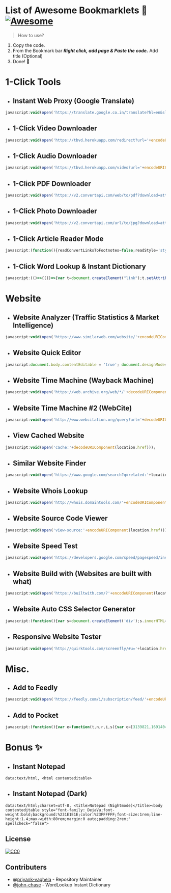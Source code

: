 # List of Awesome Bookmarklets :rocket: [![Awesome](https://cdn.rawgit.com/sindresorhus/awesome/d7305f38d29fed78fa85652e3a63e154dd8e8829/media/badge.svg)](https://github.com/Priyank-Vaghela/Awesome-Bookmarklets)

> How to use? 
1. Copy the code.
2. From the Bookmark bar _**Right click, add page & Paste the code.**_ Add title (Optional)
3. Done! :tada:  

# 1-Click Tools

- ## Instant Web Proxy (Google Translate)
```javascript
javascript:void(open('https://translate.google.co.in/translate?hl=en&sl=sq&tl=en&u='+location.href));
```

- ## 1-Click Video Downloader
```javascript
javascript:void(open('https://tbvd.herokuapp.com/redirect?url='+encodeURIComponent(location.href)));
```

- ## 1-Click Audio Downloader
```javascript
javascript:void(open('https://tbvd.herokuapp.com/video?url='+encodeURIComponent(location.href)+'&audio=on'));
```

- ## 1-Click PDF Downloader
```javascript
javascript:void(open('https://v2.convertapi.com/web/to/pdf?download=attachment&secret=5LIWRmsz4uKJCITZ&url='+encodeURIComponent(location.href)));
```

- ## 1-Click Photo Downloader
```javascript
javascript:void(open('https://v2.convertapi.com/url/to/jpg?download=attachment&secret=5LIWRmsz4uKJCITZ&url='+encodeURIComponent(location.href)));
```
- ## 1-Click Article Reader Mode
```javascript
javascript:(function(){readConvertLinksToFootnotes=false;readStyle='style-apertura';readSize='size-large';readMargin='margin-wide';_readability_script=document.createElement('script');_readability_script.type='text/javascript';_readability_script.src='https://ejucovy.github.io/readability/js/readability.js?x='+(Math.random());document.documentElement.appendChild(_readability_script);_readability_css=document.createElement('link');_readability_css.rel='stylesheet';_readability_css.href='https://ejucovy.github.io/readability/css/readability.css?1';_readability_css.type='text/css';_readability_css.media='all';document.documentElement.appendChild(_readability_css);_readability_print_css=document.createElement('link');_readability_print_css.rel='stylesheet';_readability_print_css.href='https://ejucovy.github.io/readability/css/readability-print.css';_readability_print_css.media='print';_readability_print_css.type='text/css';document.getElementsByTagName('head')[0].appendChild(_readability_print_css);})();
```
- ## 1-Click Word Lookup & Instant Dictionary
```javascript
javascript:(()=>{(()=>{var t=document.createElement("link");t.setAttribute("rel","stylesheet"),t.setAttribute("href","https://projects.theartoftechllc.com/mashups/bookmarklet/css/bookmarklet.css"),document.getElementsByTagName("head")[0].appendChild(t);var n=document.getElementsByTagName("body")[0],i=document.createElement("div");i.classList.add("def-div"),n.insertBefore(i,n.firstChild);var a=document.createElement("label");a.classList.add("def-label"),i.appendChild(a);var s=document.createElement("span");s.classList.add("def-span"),s.innerText="Definitions",a.appendChild(s);var o=document.createElement("input");o.setAttribute("type","checkbox"),o.classList.add("def-input"),a.appendChild(o);var l,r=document.createElement("span");r.setAttribute("id","def-help"),r.classList.add("hidden","def-help"),r.innerText="Hover over a word to highlight, then click/tap to show definition tooltip.",a.appendChild(r);var d=document.getElementsByTagName("p"),c=[];function p(){this.style.backgroundColor="yellow"}function h(){this.style.backgroundColor="transparent",this.classList.remove("def-tooltip")}function f(t){t.target,e(t.target.innerText)}var u=function(e){var t=e.split(" "),n="";return t.forEach((function(e){e.includes(",")?(n+=`<span>${e.split(",")[0]}</span>,`,n+=`<span>${e.split(",")[1]}</span> `):-1!==e.indexOf(/\xC2\xA0\s/)?(n+=`<span>${e.split(" ")[0]}</span>,`,n+=`<span>${e.split(" ")[1]}</span> `):n+=`<span>${e}</span> `})),console.log("AddSpans ",n),n};o.onchange=function(){if(o.checked){r.classList.remove("hidden");for(var e=0;e<d.length;e++)if(null!=d[e]&&""!==d[e].innerText){d[e].classList.add("p"),c.push(d[e].innerHTML),d[e].innerHTML=u(d[e].innerText),l=d[e].getElementsByTagName("span");for(var t=0;t<l.length;t++)l[t].onmouseover=p,l[t].onmouseout=h,l[t].onclick=f}}else for(r.classList.add("hidden"),r.innerText="Hover over a word to highlight, then click/tap to show definition tooltip.",e=0;e<d.length;e++)null!=d[e]&&""!==d[e].innerText&&(d[e].classList.remove("p"),d[e].innerHTML=c[e])}})();var e=function(e){e=e.replace(/[^\w\s]|_/g,"").replace(/\s+/g," "),console.log("String to lookup: ",e);var t=document.getElementsByClassName("def-div")[0],n=`Sorry, we could not find ${e} in the dictionary, or the service is down. You can try the search again at later time or head to the <a href="https://www.dictionary.com/" target="_blank">web</a> instead.`,i=document.getElementById("def-help");i.innerHTML="",fetch(`https://api.dictionaryapi.dev/api/v2/entries/en/${e}`).then((e=>{if(e.status>=200&&e.status<=299)return e.json();throw new Error(n)})).then((e=>{var a="";if(e[0]){var s=e[0].word,o=e[0].meanings[0].partOfSpeech?e[0].meanings[0].partOfSpeech:"",l=e[0].phonetics.length&&e[0].phonetics[0].text?e[0].phonetics[0].text:"",r="";l.length&&(a=` (${l})`),e[0].phonetics.length&&e[0].phonetics.forEach((e=>{if(void 0!==e.audio&&e.audio.length)return r=`<a href="${e.audio}" target="_blank"><svg class="def-svg" width="25px" height="20px" viewBox="-1 -14 40 40" xmlns="http://www.w3.org/2000/svg"><title>file_type_audio</title><path d="M17.229,4a.9.9,0,0,0-.569.232l-7.6,6.32a1.158,1.158,0,0,1-.955.328H3.208A1.2,1.2,0,0,0,2,12.088v7.826A1.2,1.2,0,0,0,3.208,21.12H8.1a1.158,1.158,0,0,1,.955.328l7.6,6.32c.521.433,1.081.224,1.081-.289V4.522A.494.494,0,0,0,17.229,4ZM27,6.3,25.209,8.093a14.708,14.708,0,0,1,0,15.844l1.785,1.776A17.19,17.19,0,0,0,27,6.3Zm-4.333,4.323L20.905,12.4a6.035,6.035,0,0,1,0,7.237l1.756,1.756a8.554,8.554,0,0,0,.01-10.769Z" style="fill:#00007f"/></svg></a>`}));var d=e[0].meanings[0].definitions[0].definition?e[0].meanings[0].definitions[0].definition:"";console.log(`${s.toUpperCase()}${r} - ${o}${a}: ${d}`),t.classList.remove("def-tooltip-not-found"),i.innerHTML=`${s.toUpperCase()}${r} - ${o}${a}: ${d}`}else t.classList.add("def-tooltip-not-found"),i.innerHTML=n})).catch((e=>{t.classList.add("def-tooltip-not-found"),i.innerHTML=n,console.log(e)}))}})();
```

# **Website**
- ## Website Analyzer (Traffic Statistics & Market Intelligence)
```javascript
javascript:void(open('https://www.similarweb.com/website/'+encodeURIComponent(location.href)));
```

- ## Website Quick Editor
```javascript
javascript:document.body.contentEditable = 'true'; document.designMode='on'; void 0
```

- ## Website Time Machine (Wayback Machine)
```javascript
javascript:void(open('https://web.archive.org/web/*/'+decodeURIComponent(location.href)));
```

- ## Website Time Machine #2 (WebCite)
```javascript
javascript:void(open('http://www.webcitation.org/query?url='+decodeURIComponent(location.href)));
```

- ## View Cached Website
```javascript
javascript:void(open('cache:'+decodeURIComponent(location.href)));
```

- ## Similar Website Finder
```javascript
javascript:void(open('https://www.google.com/search?q=related:'+location.href));
```

- ## Website Whois Lookup
```javascript
javascript:void(open('http://whois.domaintools.com/'+encodeURIComponent(location.href)));
```

- ## Website Source Code Viewer
```javascript
javascript:void(open('view-source:'+encodeURIComponent(location.href)));
```

- ## Website Speed Test
```javascript
javascript:void(open('https://developers.google.com/speed/pagespeed/insights/?url='+encodeURIComponent(location.href)));
```

- ## Website Build with (Websites are built with what)
```javascript
javascript:void(open('https://builtwith.com/?'+encodeURIComponent(location.href)));
```

- ## Website Auto CSS Selector Generator
```javascript
javascript:(function(){var s=document.createElement('div');s.innerHTML='Loading...';s.style.color='black';s.style.padding='20px';s.style.position='fixed';s.style.zIndex='9999';s.style.fontSize='3.0em';s.style.border='2px solid black';s.style.right='40px';s.style.top='40px';s.setAttribute('class','selector_gadget_loading');s.style.background='white';document.body.appendChild(s);s=document.createElement('script');s.setAttribute('type','text/javascript');s.setAttribute('src','https://dv0akt2986vzh.cloudfront.net/unstable/lib/selectorgadget.js');document.body.appendChild(s);})();
```

- ## Responsive Website Tester
```javascript
javascript:void(open('http://quirktools.com/screenfly/#u='+location.href+'&w=640&h=480&a=4&s=1'));
```

# **Misc.**
- ## Add to Feedly
```javascript
javascript:void(open('https://feedly.com/i/subscription/feed/'+encodeURIComponent(location.href)));
```

- ## Add to Pocket
```javascript
javascript:(function(){var e=function(t,n,r,i,s){var o=[3139821,1691404,3942330,4280155,4867141,1525736,3824752,3937958,1747379,3644113];var i=i||0,u=0,n=n||[],r=r||0,s=s||0;var a={'a':97,'b':98,'c':99,'d':100,'e':101,'f':102,'g':103,'h':104,'i':105,'j':106,'k':107,'l':108,'m':109,'n':110,'o':111,'p':112,'q':113,'r':114,'s':115,'t':116,'u':117,'v':118,'w':119,'x':120,'y':121,'z':122,'A':65,'B':66,'C':67,'D':68,'E':69,'F':70,'G':71,'H':72,'I':73,'J':74,'K':75,'L':76,'M':77,'N':78,'O':79,'P':80,'Q':81,'R':82,'S':83,'T':84,'U':85,'V':86,'W':87,'X':88,'Y':89,'Z':90,'0':48,'1':49,'2':50,'3':51,'4':52,'5':53,'6':54,'7':55,'8':56,'9':57,'\/':47,':':58,'?':63,'=':61,'-':45,'_':95,'&':38,'$':36,'!':33,'.':46};if(!s||s==0){t=o[0]+t}for(var f=0;f<t.length;f++){var l=function(e,t){return a[e[t]]?a[e[t]]:e.charCodeAt(t)}(t,f);if(!l*1)l=3;var c=l*(o[i]+l*o[u%o.length]);n[r]=(n[r]?n[r]+c:c)+s+u;var p=c%(50*1);if(n[p]){var d=n[r];n[r]=n[p];n[p]=d}u+=c;r=r==50?0:r+1;i=i==o.length-1?0:i+1}if(s==282){var v='';for(var f=0;f<n.length;f++){v+=String.fromCharCode(n[f]%(25*1)+97)}o=function(){};return v+'b100288614'}else{return e(u+'',n,r,i,s+1)}};var t=document,n=t.location.href,r=t.title;var i=e(n);var s=t.createElement('script');s.type='text/javascript';s.src='https://getpocket.com/b/r4.js?h='+i+'&u='+encodeURIComponent(n)+'&t='+encodeURIComponent(r);e=i=function(){};var o=t.getElementsByTagName('head')[0]||t.documentElement;o.appendChild(s)})()
```

# Bonus :sparkles:
- ## Instant Notepad
```
data:text/html, <html contenteditable>
```

- ## Instant Notepad (Dark)
```
data:text/html;charset=utf-8, <title>Notepad (Nightmode)</title><body contenteditable style="font-family: DejaVu;font-weight:bold;background:%231E1E1E;color:%23FFFFFF;font-size:1rem;line-height:1.4;max-width:80rem;margin:0 auto;padding:2rem;" spellcheck="false">
```

## License
[![CC0](https://i.creativecommons.org/p/zero/1.0/88x31.png)](//creativecommons.org/publicdomain/zero/1.0/)

## Contributers
- @[priyank-vaghela](https://github.com/priyank-vaghela) - Repository Maintainer
- @[john-chase](https://github.com/john-chase) - WordLookup Instant Dictionary
